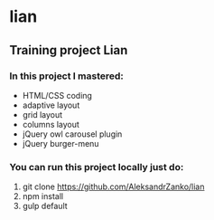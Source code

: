 # lian

## Training project Lian

### In this project I mastered:
* HTML/CSS coding
* adaptive layout
* grid layout
* columns layout
* jQuery owl carousel plugin
* jQuery burger-menu 

### You can run this project locally just do:
1. git clone https://github.com/AleksandrZanko/lian
2. npm install
3. gulp default
